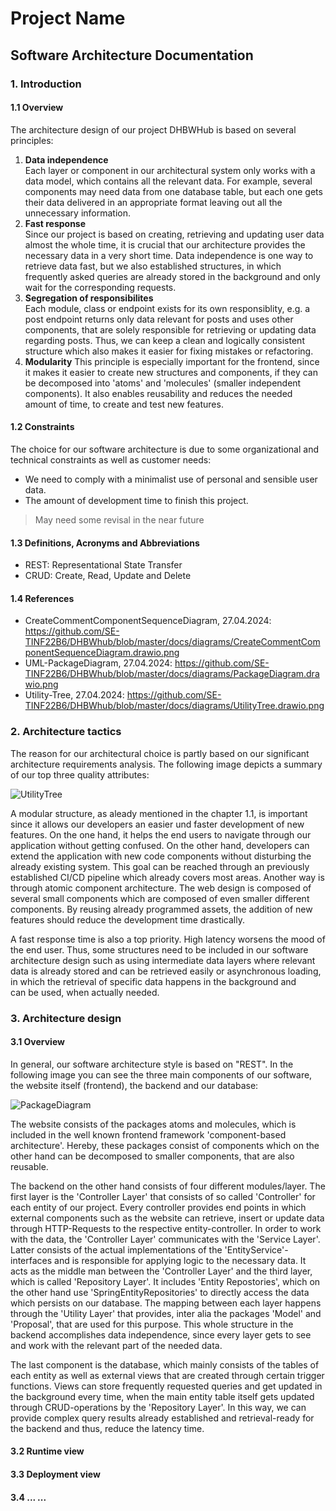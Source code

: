 # Project Name
## Software Architecture Documentation

### 1. Introduction
#### 1.1 Overview
The architecture design of our project DHBWHub is based on several principles:
1. **Data independence**    
   Each layer or component in our architectural system only works with a data model, which contains all the relevant data. For example, several components may
   need data from one database table, but each one gets their data delivered in an appropriate format leaving out all the unnecessary information.
2. **Fast response**  
   Since our project is based on creating, retrieving and updating user data almost the whole time, it is crucial that our architecture provides the necessary
   data in a very short time. Data independence is one way to retrieve data fast, but we also established structures, in which frequently asked queries are already
   stored in the background and only wait for the corresponding requests.
3. **Segregation of responsibilites**  
   Each module, class or endpoint exists for its own responsiblity, e.g. a post endpoint returns only data relevant for posts and uses other components, that are solely
   responsible for retrieving or updating data regarding posts. Thus, we can keep a clean and logically consistent structure which also makes it easier for fixing mistakes
   or refactoring.
4. **Modularity**
   This principle is especially important for the frontend, since it makes it easier to create new structures and components, if they can be decomposed into 'atoms' and 'molecules'
   (smaller independent components). It also enables reusability and reduces the needed amount of time, to create and test new features. 

#### 1.2 Constraints
The choice for our software architecture is due to some organizational and technical constraints as well as customer needs:
- We need to comply with a minimalist use of personal and sensible user data.
- The amount of development time to finish this project.
> May need some revisal in the near future

#### 1.3 Definitions, Acronyms and Abbreviations
- REST: Representational State Transfer
- CRUD: Create, Read, Update and Delete
  
#### 1.4 References
- CreateCommentComponentSequenceDiagram, 27.04.2024:
  https://github.com/SE-TINF22B6/DHBWhub/blob/master/docs/diagrams/CreateCommentComponentSequenceDiagram.drawio.png
- UML-PackageDiagram, 27.04.2024:
  https://github.com/SE-TINF22B6/DHBWhub/blob/master/docs/diagrams/PackageDiagram.drawio.png
- Utility-Tree, 27.04.2024:
  https://github.com/SE-TINF22B6/DHBWhub/blob/master/docs/diagrams/UtilityTree.drawio.png

### 2. Architecture tactics
The reason for our architectural choice is partly based on our significant architecture requirements analysis. The following image depicts a summary of our top three quality attributes:  

![UtilityTree](https://github.com/SE-TINF22B6/DHBWhub/assets/122597204/e9a99f50-a210-43b4-9c1a-2e8feb230323)  

A modular structure, as aleady mentioned in the chapter 1.1, is important since it allows our developers an easier und faster development of new features. On the one hand, 
it helps the end users to navigate through our application without getting confused. On the other hand, developers can extend the application with new code components without
disturbing the already existing system. This goal can be reached through an previously established CI/CD pipeline which already covers most areas. Another way is through 
atomic component architecture. The web design is composed of several small components which are composed of even smaller different components. By reusing already programmed assets,
the addition of new features should reduce the development time drastically.  
  
A fast response time is also a top priority. High latency worsens the mood of the end user. Thus, some structures need to be included in our software architecture design such as using
intermediate data layers where relevant data is already stored and can be retrieved easily or asynchronous loading, in which the retrieval of specific data happens in the background and  
can be used, when actually needed.

### 3. Architecture design
#### 3.1 Overview 
In general, our software architecture style is based on "REST". In the following image you can see the three main components of our software, the website itself (frontend), the backend and our database:  
  
![PackageDiagram](https://github.com/SE-TINF22B6/DHBWhub/assets/122597204/5445e198-1f31-43db-a00a-0998bbb98c5f)  

The website consists of the packages atoms and molecules, which is included in the well known frontend framework 'component-based architecture'. Hereby, these packages consist of components
which on the other hand can be decomposed to smaller components, that are also reusable.  
  
The backend on the other hand consists of four different modules/layer. The first layer is the 'Controller Layer' that consists of so called 'Controller' for each entity of
our project. Every controller provides end points in which external components such as the website can retrieve, insert or update data through HTTP-Requests to the respective
entity-controller. In order to work with the data, the 'Controller Layer' communicates with the 'Service Layer'. Latter consists of the actual implementations of the
'EntityService'-interfaces and is responsible for applying logic to the necessary data. It acts as the middle man between the 'Controller Layer' and the third layer, which is
called 'Repository Layer'. It includes 'Entity Repostories', which on the other hand use 'SpringEntityRepositories' to directly access the data which persists on our database.
The mapping between each layer happens through the 'Utility Layer' that provides, inter alia the packages 'Model' and 'Proposal', that are used for this purpose. This whole
structure in the backend accomplishes data independence, since every layer gets to see and work with the relevant part of the needed data.  
  
The last component is the database, which mainly consists of the tables of each entity as well as external views that are created through certain trigger functions. Views can store frequently
requested queries and get updated in the background every time, when the main entity table itself gets updated through CRUD-operations by the 'Repository Layer'. In this way, we can provide 
complex query results already established and retrieval-ready for the backend and thus, reduce the latency time.

#### 3.2 Runtime view

#### 3.3 Deployment view

#### 3.4 ... ...

